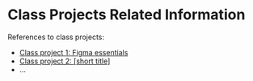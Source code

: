 # Class Projects Related Information

References to class projects:

- [Class project 1: Figma essentials](/class-projects/class-project-1/)
- [Class project 2: [short title]](/class-projects/class-project-2/)
- ...
